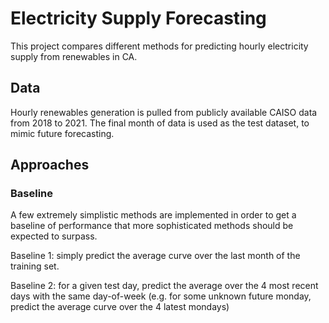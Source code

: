# Electricity Supply Forecasting

This project compares different methods for predicting hourly electricity supply from renewables in CA.

## Data
Hourly renewables generation is pulled from publicly available CAISO data from 2018 to 2021.  The final month of data is used as the test dataset, to mimic future forecasting.

## Approaches

### Baseline
A few extremely simplistic methods are implemented in order to get a baseline of performance that more sophisticated methods should be expected to surpass.

Baseline 1: simply predict the average curve over the last month of the training set.

Baseline 2: for a given test day, predict the average over the 4 most recent days with the same day-of-week (e.g. for some unknown future monday, predict the average curve over the 4 latest mondays)
